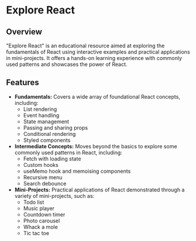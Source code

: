 # Explore React

## Overview

"Explore React" is an educational resource aimed at exploring the fundamentals of React using interactive examples and practical applications in mini-projects. It offers a hands-on learning experience with commonly used patterns and showcases the power of React.

## Features

- **Fundamentals:** Covers a wide array of foundational React concepts, including:
    - List rendering
    - Event handling
    - State management
    - Passing and sharing props
    - Conditional rendering
    - Styled components
- **Intermediate Concepts:**  Moves beyond the basics to explore some commonly used patterns in React, including:
    - Fetch with loading state
    - Custom hooks 
    - useMemo hook and memoising components
    - Recursive menu
    - Search debounce
- **Mini-Projects:** Practical applications of React demonstrated through a variety of mini-projects, such as:
    -   Todo list
    -   Music player
    -   Countdown timer
    -   Photo carousel
    -   Whack a mole
    -   Tic tac toe

